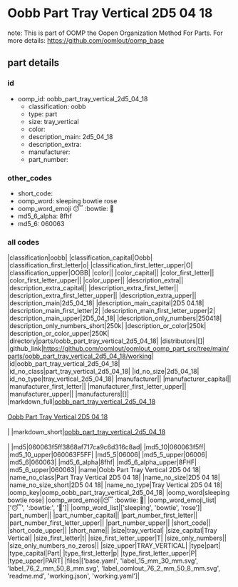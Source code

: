 # Oobb Part Tray Vertical 2D5 04 18  

note: This is part of OOMP the Oopen Organization Method For Parts. For more details: https://github.com/oomlout/oomp_base

##  part details





### id
* oomp_id: oobb_part_tray_vertical_2d5_04_18
  * classification: oobb
  * type: part
  * size: tray_vertical
  * color: 
  * description_main: 2d5_04_18
  * description_extra: 
  * manufacturer: 
  * part_number: 

### other_codes
* short_code: 
* oomp_word: sleeping bowtie rose
* oomp_word_emoji :sleeping: :bowtie: :rose:
* md5_6_alpha: 8fhf
* md5_6: 060063

### all codes 
|classification|oobb|
|classification_capital|Oobb|
|classification_first_letter|o|
|classification_first_letter_upper|O|
|classification_upper|OOBB|
|color||
|color_capital||
|color_first_letter||
|color_first_letter_upper||
|color_upper||
|description_extra||
|description_extra_capital||
|description_extra_first_letter||
|description_extra_first_letter_upper||
|description_extra_upper||
|description_main|2d5_04_18|
|description_main_capital|2D5 04.18|
|description_main_first_letter|2|
|description_main_first_letter_upper|2|
|description_main_upper|2D5_04_18|
|description_only_numbers|250418|
|description_only_numbers_short|250k|
|description_or_color|250k|
|description_or_color_upper|250K|
|directory|parts/oobb_part_tray_vertical_2d5_04_18|
|distributors|[]|
|github_link|https://github.com/oomlout/oomlout_oomp_part_src/tree/main/parts/oobb_part_tray_vertical_2d5_04_18/working|
|id|oobb_part_tray_vertical_2d5_04_18|
|id_no_class|part_tray_vertical_2d5_04_18|
|id_no_size|2d5_04_18|
|id_no_type|tray_vertical_2d5_04_18|
|manufacturer||
|manufacturer_capital||
|manufacturer_first_letter||
|manufacturer_first_letter_upper||
|manufacturer_upper||
|manufacturers|[]|
|markdown_full|[oobb_part_tray_vertical_2d5_04_18](https://github.com/oomlout/oomlout_oomp_part_src/tree/main/parts/oobb_part_tray_vertical_2d5_04_18/working)<br>[](https://github.com/oomlout/oomlout_oomp_part_src/tree/main/parts/oobb_part_tray_vertical_2d5_04_18/working)<br>[Oobb Part Tray Vertical 2D5 04 18](https://github.com/oomlout/oomlout_oomp_part_src/tree/main/parts/oobb_part_tray_vertical_2d5_04_18/working)<br><br>|
|markdown_short|[oobb_part_tray_vertical_2d5_04_18](https://github.com/oomlout/oomlout_oomp_part_src/tree/main/parts/oobb_part_tray_vertical_2d5_04_18/working)<br><br>|
|md5|060063f5ff3868af717ca9c6d316c8ad|
|md5_10|060063f5ff|
|md5_10_upper|060063F5FF|
|md5_5|06006|
|md5_5_upper|06006|
|md5_6|060063|
|md5_6_alpha|8fhf|
|md5_6_alpha_upper|8FHF|
|md5_6_upper|060063|
|name|Oobb Part Tray Vertical 2D5 04 18|
|name_no_class|Part Tray Vertical 2D5 04 18|
|name_no_size|2D5 04 18|
|name_no_size_short|2D5 04 18|
|name_no_type|Tray Vertical 2D5 04 18|
|oomp_key|oomp_oobb_part_tray_vertical_2d5_04_18|
|oomp_word|sleeping bowtie rose|
|oomp_word_emoji|:sleeping: :bowtie: :rose:|
|oomp_word_emoji_list|[':sleeping:', ':bowtie:', ':rose:']|
|oomp_word_list|['sleeping', 'bowtie', 'rose']|
|part_number||
|part_number_capital||
|part_number_first_letter||
|part_number_first_letter_upper||
|part_number_upper||
|short_code||
|short_code_upper||
|short_name||
|size|tray_vertical|
|size_capital|Tray Vertical|
|size_first_letter|t|
|size_first_letter_upper|T|
|size_only_numbers||
|size_only_numbers_no_zeros||
|size_upper|TRAY_VERTICAL|
|type|part|
|type_capital|Part|
|type_first_letter|p|
|type_first_letter_upper|P|
|type_upper|PART|
|files|['base.yaml', 'label_15_mm_30_mm.svg', 'label_76_2_mm_50_8_mm.svg', 'label_oomlout_76_2_mm_50_8_mm.svg', 'readme.md', 'working.json', 'working.yaml']|
